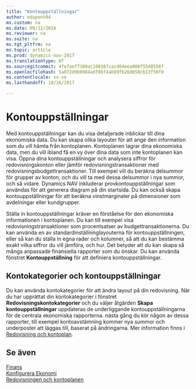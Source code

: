 ```yaml
---
title: "Kontouppställningar"
author: edupont04
ms.custom: na
ms.date: 09/22/2016
ms.reviewer: na
ms.suite: na
ms.tgt_pltfrm: na
ms.topic: article
ms.prod: dynamics-nav-2017
ms.translationtype: HT
ms.sourcegitcommit: 4fefaef7380ac10836fcac404eea006f55d8556f
ms.openlocfilehash: 5a072d9b0984adf8bf4ab89fb26d658cb13f50f0
ms.contentlocale: sv-se
ms.lasthandoff: 10/16/2017

---
```


# <a name="account-schedules"></a>Kontouppställningar
Med kontouppställningar kan du visa detaljerade inblickar till dina ekonomiska data. Du kan skapa olika layouter för att ange den information som du vill hämta från kontoplanen. Kontoplanen lagrar dina ekonomiska data, men du vill ibland få en vy över dina data som inte kontoplanen kan visa. Öppna dina kontouppställningar och analysera siffror för redovisningskonton eller jämför redovisningstransaktioner med redovisningsbudgettransaktioner.
Till exempel vill du beräkna delsummor för grupper av konton, och du vill ta med dessa delsummor i nya summor, och så vidare.
Dynamics NAV inkluderar provkontouppställningar som användas för att generera diagram på din startsida. Du kan också skapa kontouppställningar för att beräkna vinstmarginaler på dimensioner som avdelningar eller kundgrupper.  

Ställa in kontouppställningar kräver en förståelse för den ekonomiska informationen i kontoplanen.
Du kan till exempel visa redovisningstransaktioner som procentsatser av budgettransaktionerna.
Du kan använda en av standardinställninglayouterna för kontouppställningen, eller så kan du ställa in egna rader och kolumner, så att du kan bestämma exakt vilka siffror du vill jämföra, och hur.
Det betyder att du kan skapa så många anpassade finansiella rapporter som du önskar. Du kan använda fönstret **Kontouppställning** för att definiera kontouppställningar.  

## <a name="account-categories-and-account-schedules"></a>Kontokategorier och kontouppställningar
Du kan använda kontokategorier för att ändra layout på din redovisning. När du har upprättat din kontokategorier i fönstret **Redovisningskontokategorier** och du väljer åtgärden **Skapa kontouppställningar** uppdateras de underliggande kontouppställningarna för de centrala ekonomiska rapporterna. nästa gång du kör någon av dessa rapporter, till exempel kontoavstämning kommer nya summor och underposter att läggas till, baserat på ändringarna. Mer information finns i [Redovisning och kontoplan](finance-general-ledger.md).    
## <a name="see-also"></a>Se även
[Finans](finance.md)  
[Konfigurera Ekonomi](finance-setup-finance.md)  
[Redovisningen och kontoplanen](finance-general-ledger.md)  

